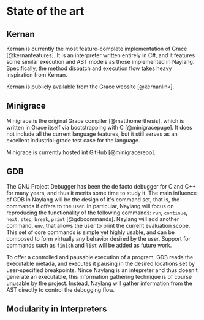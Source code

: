 State of the art
================

Kernan
------

Kernan is currently the most feature-complete implementation of Grace [@kernanfeatures]. It is an interpreter written entirely in C#, and it features some similar execution and AST models as those implemented in Naylang. Specifically, the method dispatch and execution flow takes heavy inspiration from Kernan.

Kernan is publicly available from the Grace website [@kernanlink].

Minigrace
------

Minigrace is the original Grace compiler [@matthomerthesis], which is written in Grace itself via bootstrapping with C [@minigracepage]. It does not include all the current language features, but it still serves as an excellent industrial-grade test case for the language.

Minigrace is currently hosted int GitHub [@minigracerepo].

GDB
------

The GNU Project Debugger has been the de facto debugger for C and C++ for many years, and thus it merits some time to study it. The main influence of GDB in Naylang will be the design of it's command set, that is, the commands if offers to the user. In particular, Naylang will focus on reproducing the functionality of the following commands: `run`, `continue`, `next`, `step`, `break`, `print` [@gdbcommands]. Naylang will add another command, `env`, that allows the user to print the current evaluation scope. This set of core commands is simple yet highly usable, and can be composed to form virtually any behavior desired by the user. Support for commands such as `finish` and `list` will be added as future work.

To offer a controlled and pausable execution of a program, GDB reads the executable metada, and executes it pausing in the desired locations set by user-specified breakpoints. Nince Naylang is an intepreter and thus doesn't generate an executable, this information gathering technique is of course unusable by the project. Instead, Naylang will gather information from the AST directly to control the debugging flow.

Modularity in Interpreters
-----

